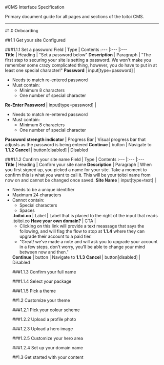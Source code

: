 #CMS Interface Specification

Primary document guide for all pages and sections of the toitoi CMS.

---

#1.0 Onboarding

##1.1 Get your site Configured

###1.1.1 Set a password
Field | Type | Contents
:---  |:---  |:---  
**Title** | Heading | "Set a password below"
**Description** | Paragraph | "The first step to securing your site is setting a password. We won't make you remember some crazy complicated thing, however, you do have to put in at least one special character!"
**Password** | input[type=password] | <ul><li>Needs to match re-entered password</li><li>Must contain: <ul><li>Minimum 8 characters</li><li>One number of special character</li></ul></li></ul>
**Re-Enter Password** | input[type=password] | <ul><li>Needs to match re-entered password</li><li>Must contain: <ul><li>Minimum 8 characters</li><li>One number of special character</li></ul></li></ul>
**Password strength indicator** | Progress Bar | Visual progress bar that adjusts as the password is being entered
**Continue** | button | Navigate to **1.1.2**
**Cancel** | button[disabled] | Disabled

###1.1.2 Confirm your site name
Field | Type | Contents
:---  |:---  |:---  
**Title** | Heading | Confirm your site name
**Description** | Paragraph | When you first signed up, you picked a name for your site. Take a moment to confirm this is what you want to call it. This will be your toitoi name from now on and cannot be changed once saved.
**Site Name** | input[type=text] | <ul><li>Needs to be a unique identifier</li><li>Maximum 24 characters</li><li>Cannot contain: <ul><li>Special characters</li><li>Spaces</li></ul>
**.toitoi.co** | Label | Label that is placed to the right of the input that reads .toitoi.co 
**Have your own domain?** | CTA | <ul><li>Clicking on this link will provide a text meassage that says the following, and will flag the flow to stop at **1.1.4** where they can upgrade their account to a paid tier. </li><li>"Great! we've made a note and will ask you to upgrade your account in a few steps, don't worry, you'll be able to change your mind between now and then."</li></ul>
**Continue** | button | Navigate to **1.1.3**
**Cancel** | button[disabled] | Disabled


###1.1.3 Confirm your full name

###1.1.4 Select your package

###1.1.5 Pick a theme

##1.2 Customize your theme

###1.2.1 Pick your colour scheme

###1.2.2 Upload a profile photo

###1.2.3 Upload a hero image

###1.2.5 Customize your hero area

###1.2.4 Set up your domain name

##1.3 Get started with your content